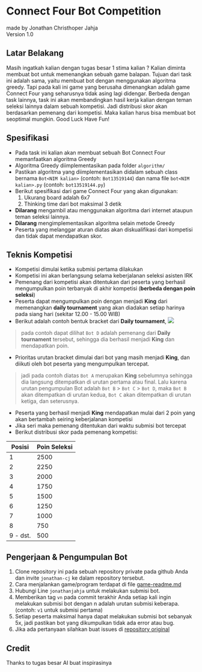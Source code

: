 # Connect Four Bot Competition
made by Jonathan Christhoper Jahja\
Version 1.0

## Latar Belakang
Masih ingatkah kalian dengan tugas besar 1 stima kalian ? Kalian diminta membuat bot untuk memenangkan sebuah game balapan. Tujuan dari task ini adalah sama, yaitu membuat bot dengan menggunakan algoritma greedy. Tapi pada kali ini game yang berusaha dimenangkan adalah game Connect Four yang seharusnya tidak asing lagi didengar. Berbeda dengan task lainnya, task ini akan membandingkan hasil kerja kalian dengan teman seleksi lainnya dalam sebuah kompetisi. Jadi distribusi skor akan berdasarkan pemenang dari kompetisi. Maka kalian harus bisa membuat bot seoptimal mungkin. Good Luck Have Fun!

## Spesifikasi
* Pada task ini kalian akan membuat sebuah Bot Connect Four memanfaatkan algoritma Greedy
* Algoritma Greedy diimplementasikan pada folder `algorithm/`
* Pastikan algoritma yang diimplementasikan didalam sebuah class bernama `Bot<NIM kalian>` (contoh: `Bot13519144`) dan nama file `bot<NIM kalian>.py` (contoh: `bot13519144.py`)
* Berikut spesifikasi dari game Connect Four yang akan digunakan:
  1. Ukurang board adalah 6x7
  2. Thinking time dari bot maksimal 3 detik
* **Dilarang** mengambil atau menggunakan algoritma dari internet ataupun teman seleksi lainnya. 
* **Dilarang** mengimplementasikan algoritma selain metode Greedy
* Peserta yang melanggar aturan diatas akan diskualifikasi dari kompetisi dan tidak dapat mendapatkan skor.

## Teknis Kompetisi
* Kompetisi dimulai ketika submisi pertama dilakukan
* Kompetisi ini akan berlangsung selama keberjalanan seleksi asisten IRK
* Pemenang dari kompetisi akan ditentukan dari peserta yang berhasil mengumpulkan poin terbanyak di akhir kompetisi (**berbeda dengan poin seleksi**)
* Peserta dapat mengumpulkan poin dengan menjadi **King** dari memenangkan **daily tournament** yang akan diadakan setiap harinya pada siang hari (sekitar 12.00 - 15.00 WIB)
* Berikut adalah contoh bentuk bracket dari **Daily tournament**,
![](https://github.com/jonathan-cj/ConnectFourGame/blob/main/images/bracket.png)
> pada contoh dapat dilihat `Bot D` adalah pemenang dari **Daily tournament** tersebut, sehingga dia berhasil menjadi **King** dan mendapatkan poin.
* Prioritas urutan bracket dimulai dari bot yang masih menjadi **King**, dan diikuti oleh bot peserta yang mengumpulkan tercepat. 
> jadi pada contoh diatas `Bot A` merupakan **King** sebelumnya sehingga dia langsung ditempatkan di urutan pertama atau final. Lalu karena urutan pengumpulan Bot adalah `Bot B` > `Bot C` > `Bot D`, maka `Bot B` akan ditempatkan di urutan kedua, `Bot C` akan ditempatkan di urutan ketiga, dan seterusnya.
* Peserta yang berhasil menjadi **King** mendapatkan mulai dari 2 poin yang akan bertambah seiring keberjalanan kompetisi
* Jika seri maka pemenang ditentukan dari waktu submisi bot tercepat
* Berikut distribusi skor pada pemenang kompetisi:

| Posisi | Poin Seleksi |
| ----------- | ----------- |
| 1   | 2500 |
| 2   | 2250 |
| 3   | 2000 |
| 4   | 1750 |
| 5   | 1500 |
| 6 | 1250 |
| 7 | 1000 |
| 8 | 750 |
| 9 - dst. | 500 |

## Pengerjaan & Pengumpulan Bot
1. Clone repository ini pada sebuah repository private pada github Anda dan invite `jonathan-cj` ke dalam repository tersebut.
2. Cara menjalankan game/program terdapat di file [game-readme.md](game-readme.md)
3. Hubungi Line `jonathanjahja` untuk melakukan submisi bot.
4. Memberikan tag `vn` pada commit terakhir Anda setiap kali ingin melakukan submisi bot dengan n adalah urutan submisi keberapa. (contoh: `v1` untuk submisi pertama)
5. Setiap peserta maksimal hanya dapat melakukan submisi bot sebanyak 5x, jadi pastikan bot yang dikumpulkan tidak ada error atau bug.
6. Jika ada pertanyaan silahkan buat issues di [repository original](https://github.com/jonathan-cj/ConnectFourGame)

## Credit
Thanks to tugas besar AI buat inspirasinya
